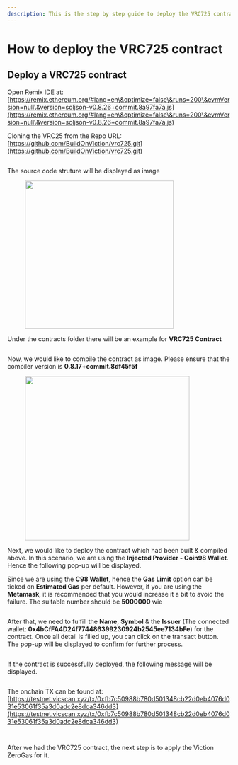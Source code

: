 ```yaml
---
description: This is the step by step guide to deploy the VRC725 contract
---
```


# How to deploy the VRC725 contract

## Deploy a VRC725 contract

Open Remix IDE at: [https://remix.ethereum.org/#lang=en\&optimize=false\&runs=200\&evmVersion=null\&version=soljson-v0.8.26+commit.8a97fa7a.js](https://remix.ethereum.org/#lang=en\&optimize=false\&runs=200\&evmVersion=null\&version=soljson-v0.8.26+commit.8a97fa7a.js)

Cloning the VRC25 from the Repo URL: [https://github.com/BuildOnViction/vrc725.git](https://github.com/BuildOnViction/vrc725.git)

<figure><img src="../.gitbook/assets/1 (1).png" alt=""><figcaption></figcaption></figure>



The source code struture will be displayed as image

<figure><img src="../.gitbook/assets/2 (1).png" alt="" width="335"><figcaption></figcaption></figure>

Under the contracts folder there will be an example for **VRC725 Contract**

<figure><img src="../.gitbook/assets/3 (2).png" alt=""><figcaption></figcaption></figure>

Now, we would like to compile the contract as image. Please ensure that the compiler version is **0.8.17+commit.8df45f5f**

<figure><img src="../.gitbook/assets/4 (2).png" alt="" width="371"><figcaption></figcaption></figure>

Next, we would like to deploy the contract which had been built & compiled above. In this scenario, we are using the **Injected Provider - Coin98 Wallet**. Hence the following pop-up will be displayed.

Since we are using the **C98 Wallet**, hence the **Gas Limit** option can be ticked on **Estimated Gas** per default. However, if you are using the **Metamask**, it is recommended that you would increase it a bit to avoid the failure. The suitable number should be **5000000** wie

<figure><img src="../.gitbook/assets/5 (1).png" alt=""><figcaption></figcaption></figure>

After that, we need to fulfill the **Name**, **Symbol** & the **Issuer** (The connected wallet: **0x4bCfFA4D24f774486399230924b2545ee7134bFe**) for the contract. Once all detail is filled up, you can click on the transact button. The pop-up will be displayed to confirm for further process.

<figure><img src="../.gitbook/assets/6 (1) (1).png" alt=""><figcaption></figcaption></figure>

If the contract is successfully deployed, the following message will be displayed.

<figure><img src="../.gitbook/assets/7 (3).png" alt=""><figcaption></figcaption></figure>

The onchain TX can be found at: [https://testnet.vicscan.xyz/tx/0xfb7c50988b780d501348cb22d0eb4076d031e53061f35a3d0adc2e8dca346dd3](https://testnet.vicscan.xyz/tx/0xfb7c50988b780d501348cb22d0eb4076d031e53061f35a3d0adc2e8dca346dd3)

<figure><img src="../.gitbook/assets/8 (3).png" alt=""><figcaption></figcaption></figure>

<figure><img src="../.gitbook/assets/9 (1) (1).png" alt=""><figcaption></figcaption></figure>

After we had the VRC725 contract, the next step is to apply the Viction ZeroGas for it.
